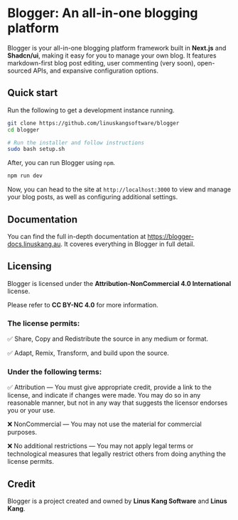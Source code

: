 # Blogger: An all-in-one blogging platform

Blogger is your all-in-one blogging platform framework built in **Next.js** and **Shadcn/ui**, making it easy for you to manage your own blog. It features markdown-first blog post editing, user commenting (very soon), open-sourced APIs, and expansive configuration options.

## Quick start

Run the following to get a development instance running.

```bash
git clone https://github.com/linuskangsoftware/blogger
cd blogger

# Run the installer and follow instructions
sudo bash setup.sh
```

After, you can run Blogger using ``npm``.

```bash
npm run dev
```

Now, you can head to the site at ``http://localhost:3000`` to view and manage your blog posts, as well as configuring additional settings.

## Documentation

You can find the full in-depth documentation at https://blogger-docs.linuskang.au. It coveres everything in Blogger in full detail.

## Licensing

Blogger is licensed under the **Attribution-NonCommercial 4.0 International** license.

Please refer to **CC BY-NC 4.0** for more information.

### The license permits:

✅ Share, Copy and Redistribute the source in any medium or format.

✅ Adapt, Remix, Transform, and build upon the source.

### Under the following terms:

✅ Attribution — You must give appropriate credit, provide a link to the license, and indicate if changes were made. You may do so in any reasonable manner, but not in any way that suggests the licensor endorses you or your use.

❌ NonCommercial — You may not use the material for commercial purposes.

❌ No additional restrictions — You may not apply legal terms or technological measures that legally restrict others from doing anything the license permits.

## Credit

Blogger is a project created and owned by **Linus Kang Software** and **Linus Kang**.
